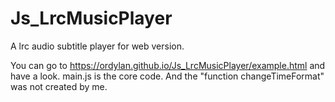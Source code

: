# Js_LrcMusicPlayer
A lrc audio subtitle player for web version.

You can go to https://ordylan.github.io/Js_LrcMusicPlayer/example.html and have a look.
main.js is the core code.
And the "function changeTimeFormat" was not created by me.
